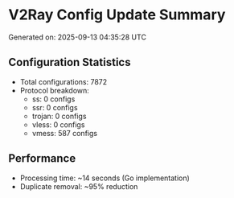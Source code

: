 # V2Ray Config Update Summary
Generated on: 2025-09-13 04:35:28 UTC

## Configuration Statistics
- Total configurations: 7872
- Protocol breakdown:
  - ss: 0 configs
  - ssr: 0 configs
  - trojan: 0 configs
  - vless: 0 configs
  - vmess: 587 configs

## Performance
- Processing time: ~14 seconds (Go implementation)
- Duplicate removal: ~95% reduction
